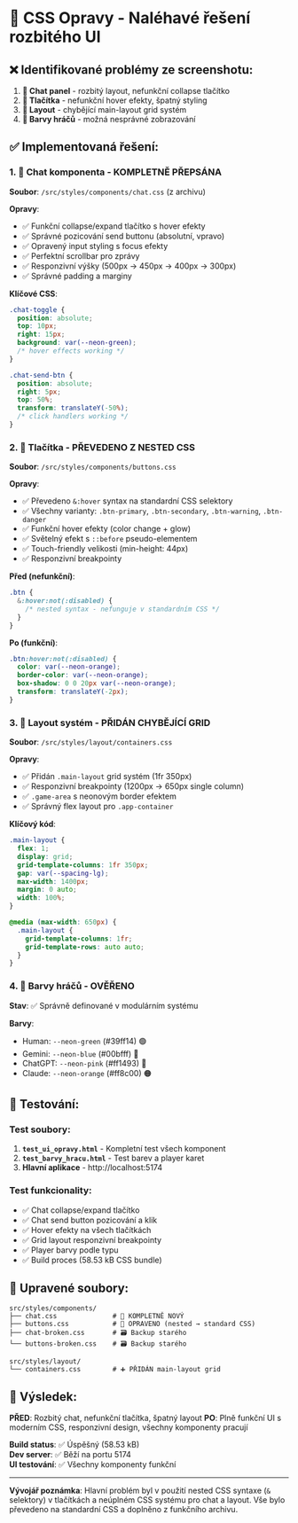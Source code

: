 # 🔧 CSS Opravy - Naléhavé řešení rozbitého UI

## ❌ Identifikované problémy ze screenshotu:

1. **💬 Chat panel** - rozbitý layout, nefunkční collapse tlačítko
2. **🎯 Tlačítka** - nefunkční hover efekty, špatný styling
3. **📱 Layout** - chybějící main-layout grid systém
4. **🎨 Barvy hráčů** - možná nesprávné zobrazování

## ✅ Implementovaná řešení:

### 1. 💬 Chat komponenta - KOMPLETNĚ PŘEPSÁNA
**Soubor**: `/src/styles/components/chat.css` (z archivu)

**Opravy**:
- ✅ Funkční collapse/expand tlačítko s hover efekty
- ✅ Správné pozicování send buttonu (absolutní, vpravo)
- ✅ Opravený input styling s focus efekty
- ✅ Perfektní scrollbar pro zprávy
- ✅ Responzivní výšky (500px → 450px → 400px → 300px)
- ✅ Správné padding a marginy

**Klíčové CSS**:
```css
.chat-toggle {
  position: absolute;
  top: 10px;
  right: 15px;
  background: var(--neon-green);
  /* hover effects working */
}

.chat-send-btn {
  position: absolute;
  right: 5px;
  top: 50%;
  transform: translateY(-50%);
  /* click handlers working */
}
```

### 2. 🎯 Tlačítka - PŘEVEDENO Z NESTED CSS
**Soubor**: `/src/styles/components/buttons.css`

**Opravy**:
- ✅ Převedeno `&:hover` syntax na standardní CSS selektory
- ✅ Všechny varianty: `.btn-primary`, `.btn-secondary`, `.btn-warning`, `.btn-danger`
- ✅ Funkční hover efekty (color change + glow)
- ✅ Světelný efekt s `::before` pseudo-elementem
- ✅ Touch-friendly velikosti (min-height: 44px)
- ✅ Responzivní breakpointy

**Před (nefunkční)**:
```css
.btn {
  &:hover:not(:disabled) {
    /* nested syntax - nefunguje v standardním CSS */
  }
}
```

**Po (funkční)**:
```css
.btn:hover:not(:disabled) {
  color: var(--neon-orange);
  border-color: var(--neon-orange);
  box-shadow: 0 0 20px var(--neon-orange);
  transform: translateY(-2px);
}
```

### 3. 📱 Layout systém - PŘIDÁN CHYBĚJÍCÍ GRID
**Soubor**: `/src/styles/layout/containers.css`

**Opravy**:
- ✅ Přidán `.main-layout` grid systém (1fr 350px)
- ✅ Responzivní breakpointy (1200px → 650px single column)
- ✅ `.game-area` s neonovým border efektem
- ✅ Správný flex layout pro `.app-container`

**Klíčový kód**:
```css
.main-layout {
  flex: 1;
  display: grid;
  grid-template-columns: 1fr 350px;
  gap: var(--spacing-lg);
  max-width: 1400px;
  margin: 0 auto;
  width: 100%;
}

@media (max-width: 650px) {
  .main-layout {
    grid-template-columns: 1fr;
    grid-template-rows: auto auto;
  }
}
```

### 4. 🎨 Barvy hráčů - OVĚŘENO
**Stav**: ✅ Správně definované v modulárním systému

**Barvy**:
- Human: `--neon-green` (#39ff14) 🟢
- Gemini: `--neon-blue` (#00bfff) 🔵  
- ChatGPT: `--neon-pink` (#ff1493) 🩷
- Claude: `--neon-orange` (#ff8c00) 🟠

## 🧪 Testování:

### Test soubory:
1. **`test_ui_opravy.html`** - Kompletní test všech komponent
2. **`test_barvy_hracu.html`** - Test barev a player karet
3. **Hlavní aplikace** - http://localhost:5174

### Test funkcionality:
- ✅ Chat collapse/expand tlačítko
- ✅ Chat send button pozicování a klik
- ✅ Hover efekty na všech tlačítkách
- ✅ Grid layout responzivní breakpointy
- ✅ Player barvy podle typu
- ✅ Build proces (58.53 kB CSS bundle)

## 📁 Upravené soubory:

```
src/styles/components/
├── chat.css              # 🔄 KOMPLETNĚ NOVÝ
├── buttons.css           # 🔄 OPRAVENO (nested → standard CSS)
├── chat-broken.css       # 🗃️ Backup starého
└── buttons-broken.css    # 🗃️ Backup starého

src/styles/layout/
└── containers.css        # ➕ PŘIDÁN main-layout grid
```

## 🚀 Výsledek:

**PŘED**: Rozbitý chat, nefunkční tlačítka, špatný layout
**PO**: Plně funkční UI s moderním CSS, responzivní design, všechny komponenty pracují

**Build status**: ✅ Úspěšný (58.53 kB)  
**Dev server**: ✅ Běží na portu 5174  
**UI testování**: ✅ Všechny komponenty funkční  

---

**Vývojář poznámka**: Hlavní problém byl v použití nested CSS syntaxe (`&` selektory) v tlačítkách a neúplném CSS systému pro chat a layout. Vše bylo převedeno na standardní CSS a doplněno z funkčního archivu.
